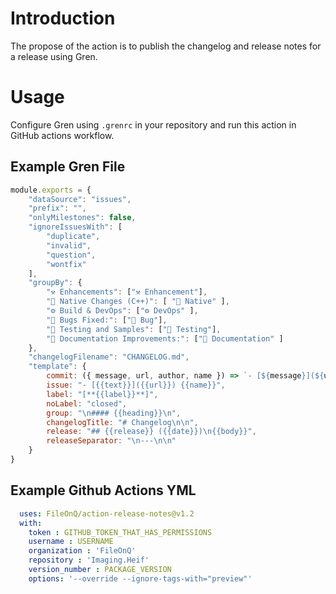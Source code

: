 # Introduction
The propose of the action is to publish the changelog and release notes for a release using Gren.

# Usage

Configure Gren using `.grenrc` in your repository and run this action in GitHub actions workflow.

## Example Gren File

```javascript
module.exports = {
    "dataSource": "issues",
    "prefix": "",
    "onlyMilestones": false,
    "ignoreIssuesWith": [
		"duplicate",
		"invalid",
		"question",
		"wontfix"
	],
    "groupBy": {
        "⚒ Enhancements": ["⚒ Enhancement"],
		"🔧 Native Changes (C++)": [ "🔧 Native" ],
        "⚙ Build & DevOps": ["⚙ DevOps" ],
        "🐛 Bugs Fixed:": ["🐛 Bug"],
        "🧪 Testing and Samples": ["🧪 Testing"],
        "📓 Documentation Improvements:": ["📓 Documentation" ]
    },
    "changelogFilename": "CHANGELOG.md",
    "template": {
        commit: ({ message, url, author, name }) => `- [${message}](${url}) - ${author ? `@${author}` : name}`,
        issue: "- [{{text}}]({{url}}) {{name}}",
        label: "[**{{label}}**]",
        noLabel: "closed",
        group: "\n#### {{heading}}\n",
        changelogTitle: "# Changelog\n\n",
        release: "## {{release}} ({{date}})\n{{body}}",
        releaseSeparator: "\n---\n\n"
    }
}
```

## Example Github Actions YML

```yaml
  uses: FileOnQ/action-release-notes@v1.2
  with:
    token : GITHUB_TOKEN_THAT_HAS_PERMISSIONS
    username : USERNAME
    organization : 'FileOnQ'
    repository : 'Imaging.Heif'
    version_number : PACKAGE_VERSION
    options: '--override --ignore-tags-with="preview"'
```
